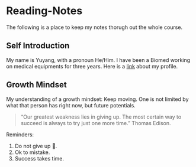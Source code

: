 # Reading-Notes
The following is a place to keep my notes thorugh out the whole course.

## Self Introduction
My name is Yuyang, with a pronoun He/Him. I have been a Biomed working on  medical equipments for three years. Here is a [link](https://github.com/yuyang201323) about my profile. 

## Growth Mindset
My understanding of a growth mindset: Keep moving. One is not limited by what that person has right now, but future potentials.

>“Our greatest weakness lies in giving up. The most certain way to succeed is always to try just one more time.” Thomas Edison.

Reminders:
1. Do not give up 💪.
2. Ok to mistake.
3. Success takes time.


